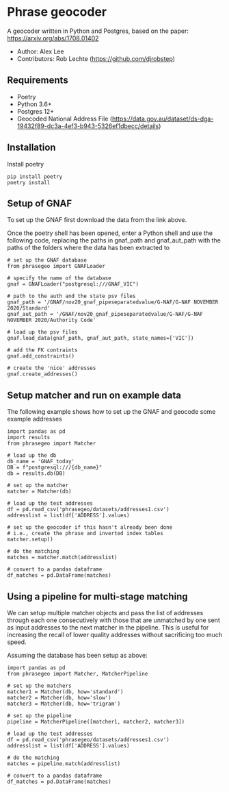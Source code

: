 # Phrase geocoder

A geocoder written in Python and Postgres, based on the paper: https://arxiv.org/abs/1708.01402

- Author: Alex Lee
- Contributors: Rob Lechte (https://github.com/djrobstep)
## Requirements
- Poetry
- Python 3.6+
- Postgres 12+
- Geocoded National Address File (https://data.gov.au/dataset/ds-dga-19432f89-dc3a-4ef3-b943-5326ef1dbecc/details)

## Installation
Install poetry
```
pip install poetry
poetry install
```

## Setup of GNAF
To set up the GNAF first download the data from the link above. 

Once the poetry shell has been opened, enter a Python shell and use the following code, replacing the paths in gnaf_path and gnaf_aut_path with the paths of the folders where the data has been extracted to

```
# set up the GNAF database
from phrasegeo import GNAFLoader

# specify the name of the database
gnaf = GNAFLoader("postgresql:///GNAF_VIC")

# path to the auth and the state psv files
gnaf_path = '/GNAF/nov20_gnaf_pipeseparatedvalue/G-NAF/G-NAF NOVEMBER 2020/Standard'
gnaf_aut_path = '/GNAF/nov20_gnaf_pipeseparatedvalue/G-NAF/G-NAF NOVEMBER 2020/Authority Code'

# load up the psv files
gnaf.load_data(gnaf_path, gnaf_aut_path, state_names=['VIC'])

# add the FK contraints
gnaf.add_constraints()

# create the 'nice' addresses
gnaf.create_addresses()
```

## Setup matcher and run on example data
The following example shows how to set up the GNAF and geocode some example addresses

```
import pandas as pd 
import results 
from phrasegeo import Matcher

# load up the db
db_name = 'GNAF_today'
DB = f"postgresql:///{db_name}"
db = results.db(DB)

# set up the matcher
matcher = Matcher(db)

# load up the test addresses
df = pd.read_csv('phrasegeo/datasets/addresses1.csv')
addresslist = list(df['ADDRESS'].values)

# set up the geocoder if this hasn't already been done
# i.e., create the phrase and inverted index tables
matcher.setup()

# do the matching
matches = matcher.match(addresslist)

# convert to a pandas dataframe
df_matches = pd.DataFrame(matches)
```

## Using a pipeline for multi-stage matching
We can setup multiple matcher objects and pass the list of addresses through each one consecutively with
those that are unmatched by one sent as input addresses to the next matcher in the pipeline. This is 
useful for increasing the recall of lower quality addresses without sacrificing too much speed.

Assuming the database has been setup as above:

```
import pandas as pd 
from phrasegeo import Matcher, MatcherPipeline

# set up the matchers
matcher1 = Matcher(db, how='standard')
matcher2 = Matcher(db, how='slow')
matcher3 = Matcher(db, how='trigram')

# set up the pipeline
pipeline = MatcherPipeline([matcher1, matcher2, matcher3])

# load up the test addresses
df = pd.read_csv('phrasegeo/datasets/addresses1.csv')
addresslist = list(df['ADDRESS'].values)

# do the matching
matches = pipeline.match(addresslist)

# convert to a pandas dataframe
df_matches = pd.DataFrame(matches)
```
